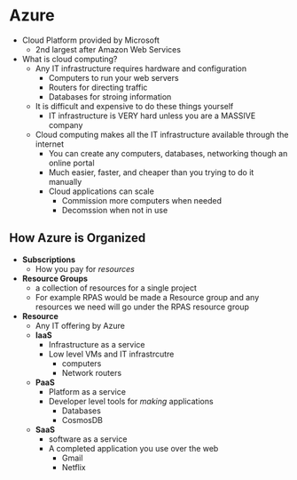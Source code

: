 # Azure
- Cloud Platform provided by Microsoft
    - 2nd largest after Amazon Web Services
- What is cloud computing?
    - Any IT infrastructure requires hardware and configuration
        - Computers to run your web servers
        - Routers for directing traffic
        - Databases for stroing information
    - It is difficult and expensive to do these things yourself
        - IT infrastructure is VERY hard unless you are a MASSIVE company
    - Cloud computing makes all the IT infrastructure available through the internet    
        - You can create any computers, databases, networking though an online portal
        - Much easier, faster, and cheaper than you trying to do it manually
        - Cloud applications can scale
            - Commission more computers when needed
            - Decomssion when not in use
## How Azure is Organized
- **Subscriptions**
    - How you pay for *resources*
- **Resource Groups**
    - a collection of resources for a single project
    - For example RPAS would be made a Resource group and any resources we need will go under the RPAS resource group
- **Resource**
    - Any IT offering by Azure
    - **IaaS**
        - Infrastructure as a service
        - Low level VMs and IT infrastrcutre
            - computers
            - Network routers
    - **PaaS**
        - Platform as a service
        - Developer level tools for *making* applications
            - Databases 
            - CosmosDB
    - **SaaS**
        - software as a service
        - A completed application you use over the web
            - Gmail
            - Netflix


    